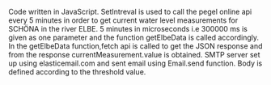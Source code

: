 Code written in JavaScript.
SetIntreval is used to call the pegel online api every 5 minutes in order to get current water level measurements for SCHÖNA in the river ELBE.
5 minutes in microseconds i.e 300000 ms is given as one parameter and the function getElbeData is called accordingly.
In the getElbeData function,fetch api is called to get the JSON response and from the response currentMeasurement.value is obtained.
SMTP server set up using elasticemail.com and sent email using Email.send function.
Body is defined according to the threshold value.
